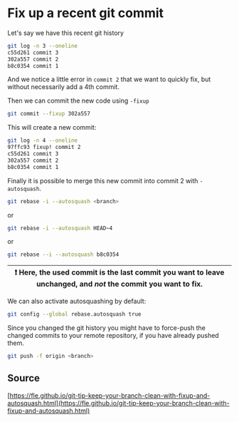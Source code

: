 # Fix up a recent git commit

Let's say we have this recent git history

```bash
git log -n 3 --oneline
c55d261 commit 3
302a557 commit 2
b8c0354 commit 1
```

And we notice a little error in ```commit 2``` that we want to quickly fix, but without necessarily add a 4th commit.

Then we can commit the new code using ```-fixup```

```bash
git commit --fixup 302a557
```

This will create a new commit:

```bash
git log -n 4 --oneline
97ffc93 fixup! commit 2
c55d261 commit 3
302a557 commit 2
b8c0354 commit 1
```

Finally it is possible to merge this new commit into commit 2 with ```-autosquash```.

```bash
git rebase -i --autosquash <branch>
```

or

```bash
git rebase -i --autosquash HEAD~4
```
or

```bash
git rebase --i --autosquash b8c0354
```

| :exclamation:  Here, the used commit is the last commit you want to leave unchanged, and *not* the commit you want to fix.   |
|-----------------------------------------|



We can also activate autosquashing by default: 

```bash
git config --global rebase.autosquash true
````

Since you changed the git history you might have to force-push the changed commits to your remote repository, if you have already pushed them.

```bash
git push -f origin <branch>
```

## Source
[https://fle.github.io/git-tip-keep-your-branch-clean-with-fixup-and-autosquash.html](https://fle.github.io/git-tip-keep-your-branch-clean-with-fixup-and-autosquash.html)
